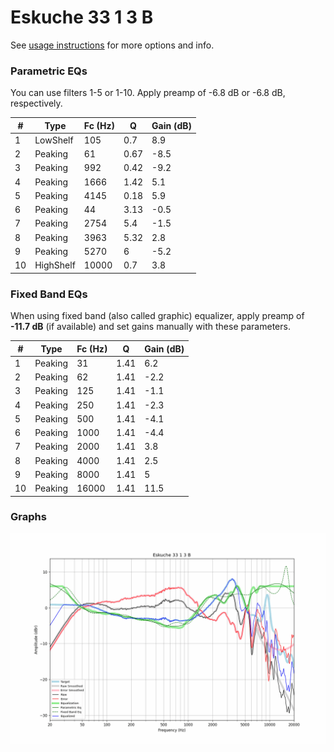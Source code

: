 # Eskuche 33 1 3 B
See [usage instructions](https://github.com/jaakkopasanen/AutoEq#usage) for more options and info.

### Parametric EQs
You can use filters 1-5 or 1-10. Apply preamp of -6.8 dB or -6.8 dB, respectively.

|   # | Type      |   Fc (Hz) |    Q |   Gain (dB) |
|-----|-----------|-----------|------|-------------|
|   1 | LowShelf  |       105 | 0.7  |         8.9 |
|   2 | Peaking   |        61 | 0.67 |        -8.5 |
|   3 | Peaking   |       992 | 0.42 |        -9.2 |
|   4 | Peaking   |      1666 | 1.42 |         5.1 |
|   5 | Peaking   |      4145 | 0.18 |         5.9 |
|   6 | Peaking   |        44 | 3.13 |        -0.5 |
|   7 | Peaking   |      2754 | 5.4  |        -1.5 |
|   8 | Peaking   |      3963 | 5.32 |         2.8 |
|   9 | Peaking   |      5270 | 6    |        -5.2 |
|  10 | HighShelf |     10000 | 0.7  |         3.8 |

### Fixed Band EQs
When using fixed band (also called graphic) equalizer, apply preamp of **-11.7 dB** (if available) and set gains manually with these parameters.

|   # | Type    |   Fc (Hz) |    Q |   Gain (dB) |
|-----|---------|-----------|------|-------------|
|   1 | Peaking |        31 | 1.41 |         6.2 |
|   2 | Peaking |        62 | 1.41 |        -2.2 |
|   3 | Peaking |       125 | 1.41 |        -1.1 |
|   4 | Peaking |       250 | 1.41 |        -2.3 |
|   5 | Peaking |       500 | 1.41 |        -4.1 |
|   6 | Peaking |      1000 | 1.41 |        -4.4 |
|   7 | Peaking |      2000 | 1.41 |         3.8 |
|   8 | Peaking |      4000 | 1.41 |         2.5 |
|   9 | Peaking |      8000 | 1.41 |         5   |
|  10 | Peaking |     16000 | 1.41 |        11.5 |

### Graphs
![](./Eskuche%2033%201%203%20B.png)

